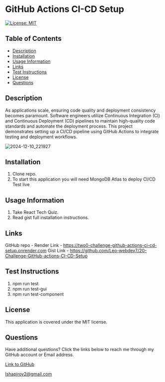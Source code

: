 # GitHub Actions CI-CD Setup

[![License: MIT](https://img.shields.io/badge/License-MIT-yellow.svg)](https://opensource.org/licenses/MIT)

## Table of Contents

* [Description](#description)
* [Installation](#installation)
* [Usage Information](#usage-information)
* [Links](#links)
* [Test Instructions](#test-instructions)
* [License](#license)
* [Questions](#questions)

## Description

As applications scale, ensuring code quality and deployment consistency becomes paramount. Software engineers utilize Continuous Integration (CI) and Continuous Deployment (CD) pipelines to maintain high-quality code standards and automate the deployment process. This project demonstrates setting up a CI/CD pipeline using GitHub Actions to integrate testing and deployment workflows.

![2024-12-10_221927](https://github.com/user-attachments/assets/42cc33f5-ec51-40b9-8aeb-084572ea43eb)


## Installation

1. Clone repo.
2. To start this application you will need MongoDB Atlas to deploy CI/CD Test live

## Usage Information

1. Take React Tech Quiz.
2. Read gist full installation instructions.

## Links

GitHub repo - 
Render Link - https://two0-challenge-github-actions-ci-cd-setup.onrender.com
Gist Link - https://github.com/Leo-webdev7/20-Challenge-GitHub-actions-CI-CD-Setup

## Test Instructions

1. npm run test
2. npm run test-gui
3. npm run test-component

## License

This application is covered under the MIT license.

## Questions

Have additional questions? Click the links below to reach me through my GitHub account or Email address.

[Link to GitHub](https://github.com/Leo-webdev7)

<a href="mailto:lshapirov2@gmail.com">lshapirov2@gmail.com</a>

